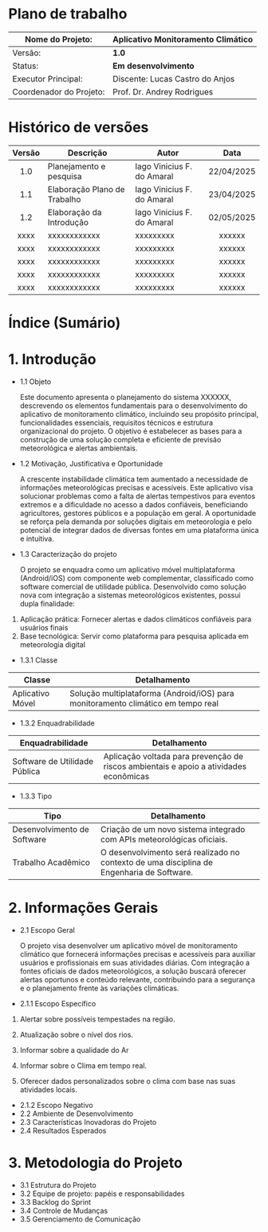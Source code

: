 # Plano de trabalho

| Nome do Projeto:        |**Aplicativo Monitoramento Climático**|
| ----------------------- | ------------------------------------ |
| Versão:                 | **1.0**                              |
| Status:                 | **Em desenvolvimento**               |
| Executor Principal:     | Discente: Lucas Castro do Anjos      |
| Coordenador do Projeto: | Prof. Dr. Andrey Rodrigues           |

# Histórico de versões
| Versão |         Descrição           |         Autor               |    Data    |
| :---:  |            ---              |          ---                |   :---:    |
| 1.0    | Planejamento e pesquisa     |  Iago Vinicius F. do Amaral | 22/04/2025 |
| 1.1    | Elaboração Plano de Trabalho|  Iago Vinicius F. do Amaral | 23/04/2025 |
| 1.2    | Elaboração da Introdução    |  Iago Vinicius F. do Amaral | 02/05/2025 |
|  xxxx  |         xxxxxxxxxxxx        |                xxxxxxxxx    |   xxxxxx   |
|  xxxx  |         xxxxxxxxxxxx        |                xxxxxxxxx    |   xxxxxx   |
|  xxxx  |         xxxxxxxxxxxx        |                xxxxxxxxx    |   xxxxxx   |
|  xxxx  |         xxxxxxxxxxxx        |                xxxxxxxxx    |   xxxxxx   |
|  xxxx  |         xxxxxxxxxxxx        |                xxxxxxxxx    |   xxxxxx   |

# Índice (Sumário)
# 1. Introdução
* 1.1 Objeto

  Este documento apresenta o planejamento do sistema XXXXXX, descrevendo os elementos fundamentais para o desenvolvimento do aplicativo de monitoramento climático, incluindo seu propósito principal, funcionalidades essenciais, requisitos técnicos e estrutura organizacional do projeto. O objetivo é estabelecer as bases para a construção de uma solução completa e eficiente de previsão meteorológica e alertas ambientais.
  
* 1.2 Motivação, Justificativa e Oportunidade

  A crescente instabilidade climática tem aumentado a necessidade de informações meteorológicas precisas e acessíveis. Este aplicativo visa solucionar problemas como a falta de alertas 
tempestivos para eventos extremos e a dificuldade no acesso a dados confiáveis, beneficiando agricultores, gestores públicos e a população em geral. A oportunidade se reforça pela  demanda por soluções digitais em meteorologia e pelo potencial de integrar dados de diversas fontes em uma plataforma única e intuitiva.
* 1.3 Caracterização do projeto

  O projeto se enquadra como um aplicativo móvel multiplataforma (Android/iOS) com componente web complementar, classificado como software comercial de utilidade pública. Desenvolvido como solução nova com integração a sistemas meteorológicos existentes, possui dupla finalidade:

1. Aplicação prática: Fornecer alertas e dados climáticos confiáveis para usuários finais
2. Base tecnológica: Servir como plataforma para pesquisa aplicada em meteorologia digital

  
* 1.3.1 Classe
  
|      Classe      |                              Detalhamento                                       |
| -----------------| ------------------------------------------------------------------------------- |
| Aplicativo Móvel | Solução multiplataforma (Android/iOS) para monitoramento climático em tempo real|

* 1.3.2 Enquadrabilidade
   
|       Enquadrabilidade        |                                   Detalhamento                                        |
| ----------------------------- | ------------------------------------------------------------------------------------- |
| Software de Utilidade Pública | Aplicação voltada para prevenção de riscos ambientais e apoio a atividades econômicas |

* 1.3.3 Tipo

|            Tipo             |                                      Detalhamento                                           |
| ----------------------------|-------------------------------------------------------------------------------------------- |
| Desenvolvimento de Software |           Criação de um novo sistema integrado com APIs meteorológicas oficiais.            |
|     Trabalho Acadêmico      |  O desenvolvimento será realizado no contexto de uma disciplina de Engenharia de Software.  | 

# 2. Informações Gerais
* 2.1 Escopo Geral

  O projeto visa desenvolver um aplicativo móvel de monitoramento climático que fornecerá informações precisas e acessíveis para auxiliar usuários e profissionais em suas atividades 
 diárias. Com integração a fontes oficiais de dados meteorológicos, a solução buscará oferecer alertas oportunos e conteúdo relevante, contribuindo para a segurança e o planejamento frente às variações climáticas.
  
* 2.1.1 Escopo Específico

1. Alertar sobre possíveis tempestades na região.

2. Atualização sobre o nível dos rios.

3. Informar sobre a qualidade do Ar 

4. Informar sobre o Clima em tempo real.

5. Oferecer dados personalizados sobre o clima com base nas suas atividades locais. 

* 2.1.2 Escopo Negativo
* 2.2 Ambiente de Desenvolvimento
* 2.3 Características Inovadoras do Projeto
* 2.4 Resultados Esperados
# 3. Metodologia do Projeto
* 3.1 Estrutura do Projeto
* 3.2 Equipe de projeto: papéis e responsabilidades
* 3.3 Backlog do Sprint
* 3.4 Controle de Mudanças
* 3.5 Gerenciamento de Comunicação

